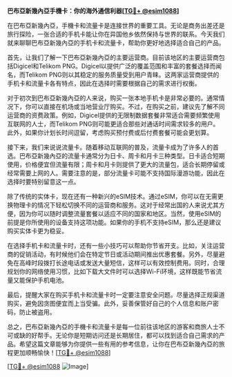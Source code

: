 **巴布亞新幾內亞手機卡：你的海外通信利器[[TG💪+ @esim1088](https://t.me/s/esim1088)]**

在巴布亞新幾內亞，手機卡和流量卡是连接世界的重要工具。无论是商务出差还是旅行探险，一张合适的手机卡能让你在异国他乡依然保持与世界的联系。今天我们就来聊聊巴布亞新幾內亞的手机卡和流量卡，帮助你更好地选择适合自己的产品。

首先，让我们了解一下巴布亞新幾內亞的主要运营商。目前该地区的主要运营商包括Digicel和Telikom PNG。Digicel以提供广泛的覆盖范围和丰富的套餐选择而闻名，而Telikom PNG则以其稳定的服务质量受到用户青睐。这两家运营商提供的手机卡和流量卡各有特点，因此在选择时需要根据自己的需求进行权衡。

对于初次到巴布亞新幾內亞的人来说，购买一张本地手机卡是非常必要的。通常情况下，你可以直接在机场或当地营业厅购买。不过，在购买之前，建议先了解不同运营商的资费政策。例如，Digicel提供的无限制数据套餐非常适合需要频繁使用互联网的人士，而Telikom PNG则可能更适合那些对通话时间需求较多的用户。此外，如果你计划长时间逗留，考虑购买预付费或后付费套餐可能会更划算。

接下来，我们来说说流量卡。随着移动互联网的普及，流量卡成为了许多人的首选。巴布亞新幾內亞的流量卡通常分为日卡、周卡和月卡三种类型。日卡适合短期使用，价格便宜但流量有限；周卡和月卡则提供了更大的流量包，适合长期停留或经常需要上网的人。需要注意的是，部分流量卡可能不支持国际漫游功能，因此在选择时要特别留意这一点。

除了传统的实体卡，现在还有一种新兴的eSIM技术。通过eSIM，你可以在无需更换物理卡的情况下轻松切换不同的运营商和服务。这对于经常出国的人来说尤其方便，因为你可以随时调整流量套餐以适应不同的国家和地区。当然，使用eSIM的前提是你所使用的设备支持这项功能。如果你的手机不支持eSIM，那么还是建议购买实体卡更为稳妥。

在选择手机卡和流量卡时，还有一些小技巧可以帮助你节省开支。比如，关注运营商的促销活动，有时候他们会在特定节日或活动期间推出优惠套餐。另外，尽量避免在高峰时段拨打长途电话或发送大量短信，这样可以有效控制费用。同时，合理规划你的网络使用习惯，比如下载大文件时可以选择Wi-Fi环境，这样既能节省流量又能保护手机电池。

最后，提醒大家在购买手机卡和流量卡时一定要注意安全问题。尽量选择正规渠道购买，避免因贪图便宜而上当受骗。此外，妥善保管好自己的个人信息和账户密码，防止被盗用。

总之，巴布亞新幾內亞的手機卡和流量卡是每一位前往该地区的游客和商旅人士不可或缺的好帮手。无论你是短期访问还是长期居住，都可以找到适合自己需求的产品。希望这篇文章能够为你提供一些有用的参考信息，让你在巴布亞新幾內亞的旅程更加顺畅愉快！[[TG💪+ @esim1088](https://t.me/s/esim1088)] 

[[TG💪+ @esim1088](https://t.me/s/esim1088) ![Image](https://i.postimg.cc/4NQfJmqS/Snipaste-2025-05-13-00-14-12.png)]